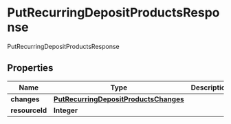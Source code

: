 

# PutRecurringDepositProductsResponse

PutRecurringDepositProductsResponse

## Properties

| Name | Type | Description | Notes |
|------------ | ------------- | ------------- | -------------|
|**changes** | [**PutRecurringDepositProductsChanges**](PutRecurringDepositProductsChanges.md) |  |  [optional] |
|**resourceId** | **Integer** |  |  [optional] |




